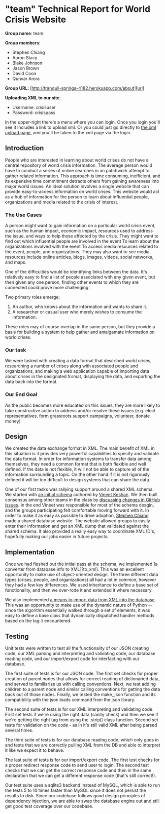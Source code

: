 # "team" Technical Report for World Crisis Website

**Group name**: team

**Group members**:

 - Stephen Chiang
 - Aaron Stacy
 - Blake Johnson
 - Jason Brown
 - David Coon
 - Qunvar Arora

**Group URL**: [http://tranquil-springs-4182.herokuapp.com/about][url]

**Uploading XML to our site**:

 - Username: crisisuser
 - Password: crisispass

In the upper-right there's a menu where you can login. Once you login you'll
see it includes a link to upload xml. Or you could just go directly to [the xml
upload page][xmlup], and you'll be taken to the xml page via the login.

## Introduction

People who are interested in learning about world crises do not have a central
repository of world crisis information.  The average person would have to
conduct a series of online searches in an patchwork attempt to gather related
information. This approach is time consuming, inefficient, and its expensive
time commitment detracts others from gaining awareness into major world
issues. An ideal solution involves a single website that can provide
easy-to-access information on world crises. This website would act as a hub of
information for the person to learn about influential people, organizations and
media related to the crisis of interest.

### The Use Cases

A person might want to gain information on a particular world crisis event,
such as the human impact, economic impact, resources used to address the issue,
and ways to help those affected by the crisis. They might want to find out
which influential people are involved in the event To learn about the
organizations involved with the event To access media resources related to the
event, people, and organizations. They may also want to see media resources
include online articles, blogs, images, videos, social networks, and maps.

One of the difficulties would be identifying links between the data. It's
relatively easy to find a list of people associated with any given event, but
then given any one person, finding other events to which they are connected
could prove more challenging.

Two primary roles emerge:

1. An author, who knows about the information and wants to share it.
2. A researcher or casual user who merely wishes to consume the information.

These roles may of course overlap in the same person, but they provide a
basis for building a system to help gather and amalgamate information on world
crises.

### Our task

We were tasked with creating a data format that described world crises,
researching a number of crises along with associated people and organizations,
and making a web application capable of importing data about crises in the
designated format, displaying the data, and exporting the data back into the
format.

### Our End Goal

As the public becomes more educated on this issues, they are more likely to
take constructive action to address and/or resolve these issues (e.g. elect
representatives, form grassroots support campaigns, volunteer, donate money)


## Design

We created the data exchange format in XML. The main benefit of XML in this
situation is it provides very powerful capabilities to specify and validate the
data format. In order for information systems to transfer data among
themselves, they need a common format that is both flexible and well defined.
If the data is not flexible, it will not be able to capture all of the
information surrounding a topic. On the other hand if it is not rigorously
defined it will be too difficult to design systems that can share the data.

One of our first tasks was rallying support around a shared XML schema. We
started with [an initial schema][originalschema] authored by [Vineet
Keshari][vineet]. We then built consensus among other teams in the class by
[discussing changes in GitHub issues][schemaissues]. In the end Vineet was
responsible for most of the schema desgin, and the groups participating felt
comfortable moving forward with it. In order to make it as easy as possible to
drive adoption, [Stephen Chiang][stephen] made a shared database website. The
website allowed groups to easily enter their information and get an XML dump
that validated against the shared schema. It also provided a really easy way to
coordinate XML ID's, hopefully making our jobs easier in future projects.

## Implementation

Once we had fleshed out the initial pass at the schema, we implemented [a
converter from database info to XML][to_xml]. This was an excellent opportunity
to make use of object-oriented design. The three different data types (crises,
people, and organizations) all had a lot in common, however they had a few key
differences. We used inheritance to define a base set of functionality, and
then we over-rode it and extended it where necessary.

We also implemented [a means to import data from XML into the
database][to_db]. This was an opportunity to make use of the dynamic nature of
Python -- since the algorithm essentially walked through a set of elements, it
was easy to define a base class that dynamically dispatched handler methods
based on the tag it encountered.



## Testing

Unit tests were written to test all the functionality of our JSON creating
code, our XML parsing and interpreting and validating code, our database
reading code, and our import/export code for interfacting with our database.

The first suite of tests is for our JSON code. The first set checks for proper
creation of parent nodes that allows for correct reading of dictionaried data,
and served to familiarize us with calling conventions. Next, we test adding
children to a parent node and similar calling conventions for getting the data
back out of those nodes. Finally, we tested the make\_json function and its
compatibility with the json.loads command from the json library.

The second suite of tests is for our XML interpreting and validating code.
First set tests if we're using the right data (sanity check) and then we see if
we're getting the right tag from using the .strip() class function. Second set
tests for validation on the code - as in it's still valid XML after being
parsed several times.

The third suite of tests is for our database reading code, which only goes in
and tests that we are correctly pulling XML from the DB and able to interpret
it like we expect it to behave.

The last suite of tests is for our import/export code. The first test checks
for a proper redirect response code to send user to login. The second test
checks that we can get the correct response code and then in the same
declaration that we can get a different response code (that's still correct!).

Our test suite uses a sqlite3 backend instead of MySQL, which is able to run
the tests 5 to 10 times faster than MySQL since it does not persist the results
to disk. Since our codebase follows good design principles of dependency
injection, we are able to swap the database engine out and still get good test
coverage over our codebase.

[originalschema]: https://d1b10bmlvqabco.cloudfront.net/attach/hh9t8ndchdb5gl/hbxyznmgwj11l4/hik2a4h35fx2/WorldCrises.xsd.xml
[vineet]: https://github.com/vineetkeshari
[schemaissues]: https://github.com/aaronj1335/cs373-wcdb1-schema/pulls?direction=desc&page=1&sort=created&state=closed
[stephen]: https://github.com/UTAustin
[to_db]: https://github.com/UTAustin/cs373-wcdb/blob/master/crisis_app/converters/to_db.py
[url]: http://tranquil-springs-4182.herokuapp.com
[xmlup]: http://tranquil-springs-4182.herokuapp.com/upload_xml
